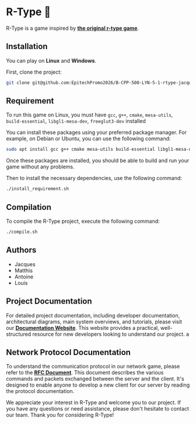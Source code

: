 # R-Type 👾

R-Type is a game inspired by [**the original r-type game**](https://en.wikipedia.org/wiki/R-Type).

## Installation

You can play on **Linux** and **Windows**.

First, clone the project:

```bash
git clone git@github.com:EpitechPromo2026/B-CPP-500-LYN-5-1-rtype-jacques.marques.git
```

## Requirement

To run this game on Linux, you must have ``gcc``, ``g++``, ``cmake``, ``mesa-utils``, ``build-essential``, ``libgl1-mesa-dev``, ``freeglut3-dev`` installed

You can install these packages using your preferred package manager. For example, on Debian or Ubuntu, you can use the following command:

```bash
sudo apt install gcc g++ cmake mesa-utils build-essential libgl1-mesa-dev freeglut3-dev
```

Once these packages are installed, you should be able to build and run your game without any problems.

Then to install the necessary dependencies, use the following command:

```bash
./install_requirement.sh
```

## Compilation

To compile the R-Type project, execute the following command:

```bash
./compile.sh
```

## Authors

- Jacques
- Matthis
- Antoine
- Louis

## Project Documentation

For detailed project documentation, including developer documentation, architectural diagrams, main system overviews, and tutorials, please visit our [**Documentation Website**](https://your-documentation-website.com). This website provides a practical, well-structured resource for new developers looking to understand our project.
a

## Network Protocol Documentation

To understand the communication protocol in our network game, please refer to the [**RFC Document**](https://antoine-df.github.io/rtype_docs/protocolDoc/). This document describes the various commands and packets exchanged between the server and the client. It's designed to enable anyone to develop a new client for our server by reading the protocol documentation.

We appreciate your interest in R-Type and welcome you to our project. If you have any questions or need assistance, please don't hesitate to contact our team. Thank you for considering R-Type!
